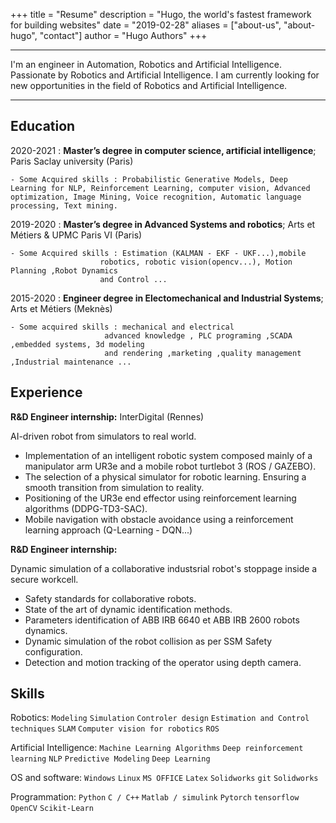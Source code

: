 +++
title = "Resume"
description = "Hugo, the world's fastest framework for building websites"
date = "2019-02-28"
aliases = ["about-us", "about-hugo", "contact"]
author = "Hugo Authors"
+++

-------------------     ----------------------------
I'm an engineer in Automation, Robotics and Artificial Intelligence. Passionate by Robotics and Artificial Intelligence. I am currently looking for new opportunities in the field of Robotics and Artificial Intelligence.
-------------------     ----------------------------

Education
---------

2020-2021
:   **Master’s degree in computer science, artificial intelligence**;  Paris Saclay university (Paris)

    - Some Acquired skills : Probabilistic Generative Models, Deep Learning for NLP, Reinforcement Learning, computer vision, Advanced optimization, Image Mining, Voice recognition, Automatic language processing, Text mining.

2019-2020
:   **Master’s degree in Advanced Systems and robotics**; Arts et Métiers & UPMC Paris VI (Paris)

    - Some Acquired skills : Estimation (KALMAN - EKF - UKF...),mobile
                        robotics, robotic vision(opencv...), Motion Planning ,Robot Dynamics
                        and Control ...

2015-2020 
:   **Engineer degree in Electomechanical and Industrial Systems**; Arts et Métiers (Meknès)

    - Some acquired skills : mechanical and electrical
                         advanced knowledge , PLC programing ,SCADA ,embedded systems, 3d modeling
                         and rendering ,marketing ,quality management ,Industrial maintenance ...

Experience
----------

**R&D Engineer internship:**  InterDigital (Rennes)

AI-driven robot from simulators to real world.

*  Implementation of an intelligent robotic system composed mainly of a manipulator arm UR3e and a mobile robot turtlebot 3 (ROS / GAZEBO).
* The selection of a physical simulator for robotic learning. Ensuring a smooth transition from simulation to reality.
* Positioning of the UR3e end effector using reinforcement learning algorithms (DDPG-TD3-SAC).
* Mobile navigation with obstacle avoidance using a reinforcement learning approach (Q-Learning - DQN...)

**R&D Engineer internship:**

Dynamic simulation of a collaborative industsrial robot's stoppage inside a secure workcell.

*  Safety standards for collaborative robots.
*  State of the art of dynamic identification methods. 
*  Parameters identification of ABB IRB 6640 et ABB IRB 2600 robots dynamics.
*  Dynamic simulation of the robot collision as per SSM Safety configuration.
*  Detection and motion tracking of the operator using depth camera.

## Skills

Robotics: `Modeling` `Simulation` `Controler design` `Estimation and Control techniques`
 `SLAM` `Computer vision for robotics` `ROS`

Artificial Intelligence: `Machine Learning Algorithms` `Deep reinforcement learning` `NLP`
`Predictive Modeling` `Deep Learning`

OS and software: `Windows` `Linux` `MS OFFICE` `Latex` `Solidworks` `git` `Solidworks`

Programmation: `Python` `C / C++` `Matlab / simulink` `Pytorch` `tensorflow` `OpenCV` `Scikit-Learn`
